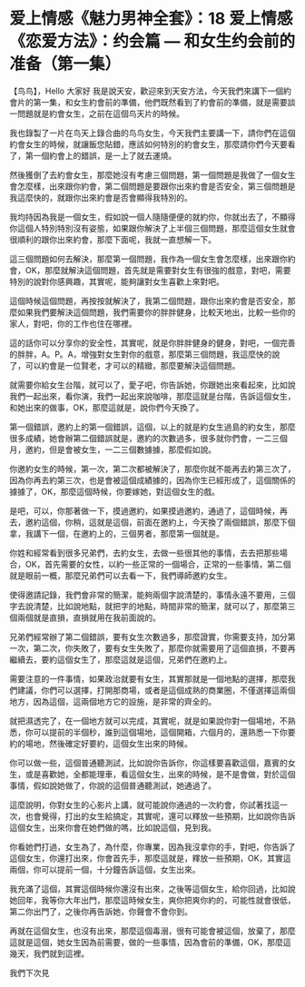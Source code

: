 # 爱上情感《魅力男神全套》：18 爱上情感《恋爱方法》：约会篇 — 和女生约会前的准备（第一集）

【鸟鸟】，Hello 大家好 我是說天安，歡迎來到天安方法，今天我們來講下一個約會片的第一集，和女生約會前的準備，他們既然看到了約會前的準備，就是需要談一問題就是約會女生，之前在這個鸟天片的時候。

我也錄製了一片在鸟天上錄合曲的鸟鸟女生，今天我們主要講一下，請你們在這個約會女生的時候，就讓飯您貼錯，應該如何特別的約會女生，那麼請你們今天要看了，第一個約會上的錯誤，是一上了就去運燒。

然後獲倒了去約會女生，那麼她沒有考慮三個問題，第一個問題是我做了一個女生會怎麼樣，出來跟你約會，第二個問題是要跟你出來約會是否安全，第三個問題是我這麼快的，就跟你出來約會是否會顯得我特別的。

我均持因為我是一個女生，假如說一個人隨隨便便的就約你，你就出去了，不顯得你這個人特別特別沒有姿態，如果跟你解決了上半個三個問題，那麼這個女生就會很順利的跟你出來約會，那麼下面呢，我就一直想解一下。

這三個問題如何去解決，那麼第一個問題，我作為一個女生會怎麼樣，出來跟你約會，OK，那麼就解決這個問題，首先就是需要對女生有很強的戲意，對吧，需要特別的說對你感興趣，其實呢，能夠讓對女生喜歡上來對吧。

這個時候這個問題，再按按就解決了，我第二個問題，跟你出來約會是否安全，那麼如果我們要解決這個問題，我們需要你的胖胖健身，比較天地出，比較一些你的家人，對吧，你的工作也住在哪裡。

這的話你可以分享你的安全性，其實呢，就是你胖胖健身的健身，對吧，一個完善的胖胖，A。P。A，增強對女生對你的戲意，那麼第三個問題，我這麼快的說了，可以約會是一位賢老，才可以的精緻，那麼要解決這個問題。

就需要你給女生台階，就可以了，愛子吧，你告訴她，你跟她出來看起來，比如說我們一起出來，看你演，我們一起出來說咖啡，那麼這就是台階，告訴這個女生，和她出來的做事，OK，那麼這就是，說你們今天換了。

第一個錯誤，邀約上的第一個錯誤，這個，以上的就是約女生過島的約女生，那麼很多成績，她會辦第二個錯誤就是，邀約的次數過多，很多就你們會，一二三個月，邀約，但是會被女生，一二三個數據據，那麼假如說。

你邀約女生的時候，第一次，第二次都被解決了，那麼你就不能再去約第三次了，因為你再去約第三次，也是會被這個成績據的，因為你生已經形成了，這個關係的據據了，OK，那麼這個時候，你要嫁她，對這個女生的戲。

是吧，可以，你那著做一下，摸過邀約，如果摸過邀約，通過了，這個時候，再去，邀約這個，你稍，這就是這個，前面在邀約上，今天換了兩個錯誤，那麼下個拿，我講下一個，在邀約上的，三個男者，那麼第一個就是。

你姓和經常看到很多兄弟們，去約女生，去做一些很其他的事情，去去把那些場合，OK，首先需要的女性，以約一些正常的一個場合，正常的一些事情，第二個就是眼前一概，那麼兄弟們可以去看一下，我們導師邀約女生。

使得邀請記錄，我們會非常的簡潔，能夠兩個字說清楚的，事情永遠不要用，三個字去說清楚，比如說地點，就把字的地點，時間非常的簡潔，就可以了，那麼第三個兩個就是直損，直損就用在我前面說的。

兄弟們經常辦了第二個錯誤，要有女生次數過多，那麼證實，你需要支持，加分第一次，第二次，你失敗了，要有女生失敗了，那麼你就需要用了這個直損，不要再繼續去，要約這個女生了，那麼這就是這個，兄弟們在邀約上。

需要注意的一件事情，如果政治就要有女生，其實那就是一個地點的選擇，那麼我們建議，你們可以選擇，打開那商場，或者是這個成熟的商業圈，不僅選擇這兩個地方，因為這個，這兩個地方它的設施，是非常的齊全的。

就把濕透完了，在一個地方就可以完成，其實呢，就是如果說你對一個場地，不熟悉，你可以提前的半個秒，誰到這個場地，這個開箱，六個月的，還熟悉一下你要約的場地，然後確定好要約，這個女生出來的時候。

你可以做一些，這個普通聽測試，比如說你告訴你，你這樣要喜歡這個，嘉賓的女生，或是喜歡她，全都能理車，看這個女生，出來的時候，是不是會做，對於這個事情，假如說她做了，你說的這個普通聽測試，她通過了。

這麼說明，你對女生的心影片上講，就可能說你通過的一次約會，你試著找這一次，也會覺得，打出的女生給搞定，其實呢，還可以釋放一些預期，比如說你告訴這個女生，出來你會在她們做的嗎，比如說這個，見到我。

你看她們打過，女生為了，為什麼，你專業，因為我沒拿你的手，對吧，你告訴了這個女生，你還打出來，你會首先手，那麼這就是，釋放一些預期，OK，其實這兩個，你可以提前一個，十分鐘告訴這個，女生出來。

我充滿了這個，其實這個時候你還沒有出來，之後等這個女生，給你回過，比如說她回年，我等你大年出門，那麼這時候女生，爽你把爽你約的，可能性就會很低，第二你出門了，之後你再告訴她，你聲會不會你到。

再就在這個女生，也沒有出來，那麼這個毒溺，很有可能會被這個，放棄了，那麼這就是這個，她女生因為前需要，做的一些事情，因為會前的準備，OK，那麼這幾天，我們就到這裡。

我們下次見